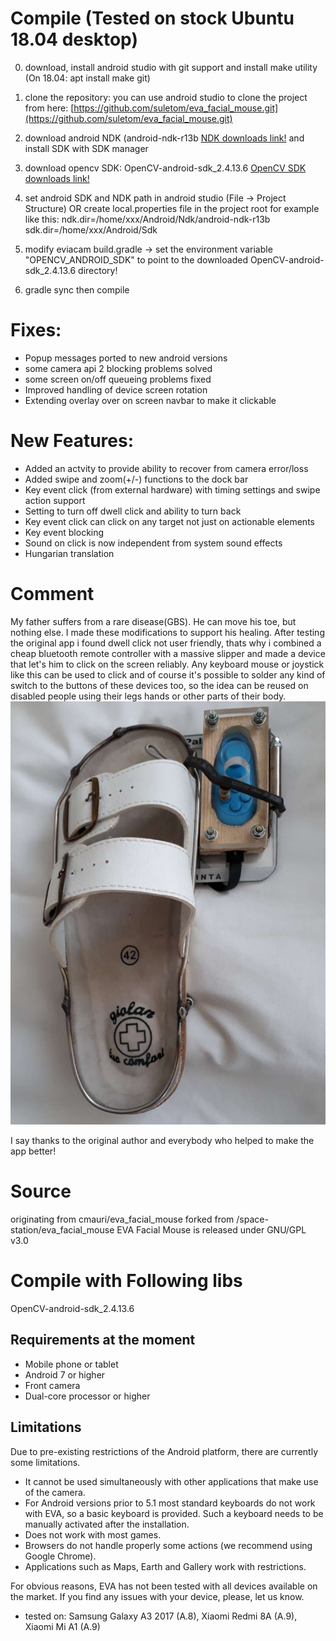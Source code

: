 # Compile (Tested on stock Ubuntu 18.04 desktop)

0. download, install android studio with git support and install make utility (On 18.04: apt install make git)

1. clone the repository: you can use android studio to clone the project from here: [https://github.com/suletom/eva_facial_mouse.git](https://github.com/suletom/eva_facial_mouse.git)

2. download android NDK (android-ndk-r13b [NDK downloads link!](https://developer.android.com/ndk/downloads/older_releases) and install SDK with SDK manager

3. download opencv SDK: OpenCV-android-sdk_2.4.13.6 [OpenCV SDK downloads link!](https://opencv.org/releases/)

4. set android SDK and NDK path in android studio (File -> Project Structure) OR create local.properties file in the project root for example like this:
ndk.dir=/home/xxx/Android/Ndk/android-ndk-r13b
sdk.dir=/home/xxx/Android/Sdk

5. modify eviacam build.gradle -> set the environment variable "OPENCV_ANDROID_SDK" to point to the downloaded OpenCV-android-sdk_2.4.13.6 directory!

6. gradle sync then compile

# Fixes:
- Popup messages ported to new android versions  
- some camera api 2 blocking problems solved
- some screen on/off queueing problems fixed
- Improved handling of device screen rotation
- Extending overlay over on screen navbar to make it clickable

# New Features:
- Added an actvity to provide ability to recover from camera error/loss
- Added swipe and zoom(+/-) functions to the dock bar
- Key event click (from external hardware) with timing settings and swipe action support
- Setting to turn off dwell click and ability to turn back
- Key event click can click on any target not just on actionable elements
- Key event blocking
- Sound on click is now independent from system sound effects
- Hungarian translation

# Comment
My father suffers from a rare disease(GBS). He can move his toe, but nothing else. I made these modifications to support his healing.
After testing the original app i found dwell click not user friendly, thats why i combined a cheap bluetooth remote controller with a massive slipper and made a device that let's him to click on the screen reliably.
Any keyboard mouse or joystick like this can be used to click and of course it's possible to solder any kind of switch to the buttons of these devices too, so the idea can be reused on disabled people using their legs hands or other parts of their body.
![Special mouse slipper](https://github.com/suletom/eva_facial_mouse/raw/develop/special_mouse_slipper.jpg)

I say thanks to the original author and everybody who helped to make the app better!

# Source
originating from cmauri/eva_facial_mouse forked from /space-station/eva_facial_mouse
EVA Facial Mouse is released under GNU/GPL v3.0

# Compile with Following libs
OpenCV-android-sdk_2.4.13.6

## Requirements at the moment

* Mobile phone or tablet
* Android 7 or higher
* Front camera
* Dual-core processor or higher

## Limitations

Due to pre-existing restrictions of the Android platform, there are currently some limitations.

* It cannot be used simultaneously with other applications that make use of the camera.
* For Android versions prior to 5.1 most standard keyboards do not work with EVA, so a basic keyboard is provided. Such a keyboard needs to be manually activated after the installation.
* Does not work with most games. 
* Browsers do not handle properly some actions (we recommend using Google Chrome).
* Applications such as Maps, Earth and Gallery work with restrictions.

For obvious reasons, EVA has not been tested with all devices available on the market. If you find any issues with your device, please, let us know.
* tested on: Samsung Galaxy A3 2017 (A.8), Xiaomi Redmi 8A (A.9), Xiaomi Mi A1 (A.9)

